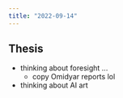 ```yaml
---
title: "2022-09-14"
---
```

## Thesis
- thinking about foresight ...
	- copy Omidyar reports lol
- thinking about AI art